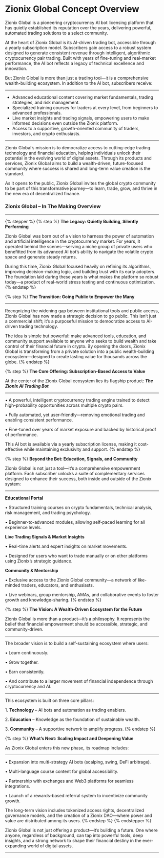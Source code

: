 # Zionix Global Concept Overview

Zionix Global is a pioneering cryptocurrency AI bot licensing platform that has quietly established its reputation over the years, delivering powerful, automated trading solutions to a select community.

At the heart of Zionix Global is its AI-driven trading bot, accessible through a yearly subscription model. Subscribers gain access to a robust system designed to generate consistent revenue through intelligent, algorithmic cryptocurrency pair trading. Built with years of fine-tuning and real-market performance, the AI bot reflects a legacy of technical excellence and innovation.

But Zionix Global is more than just a trading tool—it is a comprehensive wealth-building ecosystem. In addition to the AI bot, subscribers receive:

***

* Advanced educational content covering market fundamentals, trading strategies, and risk management.
* Specialized training courses for traders at every level, from beginners to advanced professionals.
* Live market insights and trading signals, empowering users to make informed decisions even outside the Zionix platform.
* Access to a supportive, growth-oriented community of traders, investors, and crypto enthusiasts.

***

Zionix Global’s mission is to democratize access to cutting-edge trading technology and financial education, helping individuals unlock their potential in the evolving world of digital assets. Through its products and services, Zionix Global aims to build a wealth-driven, future-focused community where success is shared and long-term value creation is the standard.

As it opens to the public, Zionix Global invites the global crypto community to be part of this transformative journey—to learn, trade, grow, and thrive in the new era of decentralized finance.



### Zionix Global – In The Making Overview

***

{% stepper %}
{% step %}
**The Legacy: Quietly Building, Silently Performing**

Zionix Global was born out of a vision to harness the power of automation and artificial intelligence in the cryptocurrency market. For years, it operated behind the scenes—serving a niche group of private users who benefitted from its advanced AI bot’s ability to navigate the volatile crypto space and generate steady returns.&#x20;

During this time, Zionix Global focused heavily on refining its algorithms, improving decision-making logic, and building trust with its early adopters. The foundation laid during these years is what makes the platform so robust today—a product of real-world stress testing and continuous optimization.
{% endstep %}

{% step %}
**The Transition: Going Public to Empower the Many**

***

Recognizing the widening gap between institutional tools and public access, Zionix Global has now made a strategic decision to go public. This isn’t just a commercial shift; it’s a purposeful mission to democratize access to AI-driven trading technology.&#x20;

The idea is simple but powerful: make advanced tools, education, and community support available to anyone who seeks to build wealth and take control of their financial future in crypto. By opening the doors, Zionix Global is transforming from a private solution into a public wealth-building ecosystem—designed to create lasting value for thousands across the globe.
{% endstep %}

{% step %}
**The Core Offering: Subscription-Based Access to Value**

At the center of the Zionix Global ecosystem lies its flagship product: _**The Zionix AI Trading Bot**_&#x20;

***

• A powerful, intelligent cryptocurrency trading engine trained to detect high-probability opportunities across multiple crypto pairs.&#x20;

• Fully automated, yet user-friendly—removing emotional trading and enabling consistent performance.

&#x20;• Fine-tuned over years of market exposure and backed by historical proof of performance.&#x20;

This AI bot is available via a yearly subscription license, making it cost-effective while maintaining exclusivity and support.
{% endstep %}

{% step %}
**Beyond the Bot: Education, Signals, and Community**

Zionix Global is not just a tool—it’s a comprehensive empowerment platform. Each subscriber unlocks a suite of complementary services designed to enhance their success, both inside and outside of the Zionix system:&#x20;

***

**Educational Portal**&#x20;

• Structured training courses on crypto fundamentals, technical analysis, risk management, and trading psychology.&#x20;

• Beginner-to-advanced modules, allowing self-paced learning for all experience levels.&#x20;

**Live Trading Signals & Market Insights**&#x20;

• Real-time alerts and expert insights on market movements.&#x20;

• Designed for users who want to trade manually or on other platforms using Zionix’s strategic guidance.

**Community & Mentorship**&#x20;

• Exclusive access to the Zionix Global community—a network of like-minded traders, educators, and enthusiasts.&#x20;

• Live webinars, group mentorship, AMAs, and collaborative events to foster growth and knowledge-sharing.
{% endstep %}

{% step %}
**The Vision: A Wealth-Driven Ecosystem for the Future**

Zionix Global is more than a product—it’s a philosophy. It represents the belief that financial empowerment should be accessible, strategic, and community-driven.&#x20;

***

The broader vision is to build a self-sustaining ecosystem where users:&#x20;

• Learn continuously.

• Grow together.&#x20;

• Earn consistently.&#x20;

• And contribute to a larger movement of financial independence through cryptocurrency and AI.&#x20;

***

This ecosystem is built on three core pillars:&#x20;

1\. **Technology** – AI bots and automation as trading enablers.&#x20;

2\. **Education** – Knowledge as the foundation of sustainable wealth.&#x20;

3\. **Community** – A supportive network to amplify progress.
{% endstep %}

{% step %}
**What’s Next: Scaling Impact and Deepening Value**

As Zionix Global enters this new phase, its roadmap includes:&#x20;

***

• Expansion into multi-strategy AI bots (scalping, swing, DeFi arbitrage).&#x20;

• Multi-language course content for global accessibility.&#x20;

• Partnership with exchanges and Web3 platforms for seamless integrations.&#x20;

• Launch of a rewards-based referral system to incentivize community growth.&#x20;

The long-term vision includes tokenized access rights, decentralized governance models, and the creation of a Zionix DAO—where power and value are distributed among its users.
{% endstep %}
{% endstepper %}

Zionix Global is not just offering a product—it’s building a future. One where anyone, regardless of background, can tap into powerful tools, deep insights, and a strong network to shape their financial destiny in the ever-expanding world of digital assets.

***
